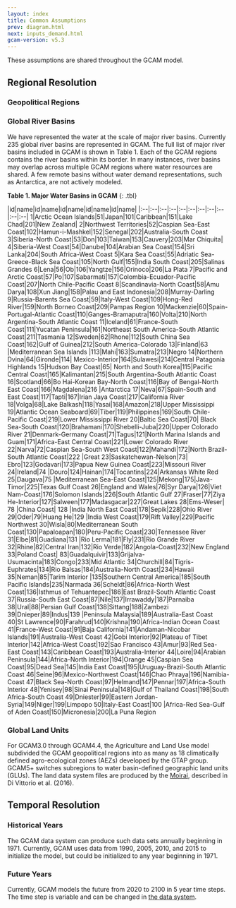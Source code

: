 ```yaml
---
layout: index
title: Common Assumptions
prev: diagram.html
next: inputs_demand.html
gcam-version: v5.3 
---
```


These assumptions are shared throughout the GCAM model.

## Regional Resolution

### Geopolitical Regions

### Global River Basins

We have represented the water at the scale of major river basins. Currently 235 global river basins are represented in GCAM. The full list of major river basins included in GCAM is shown in Table 1. Each of the GCAM regions contains the river basins within its border. In many instances, river basins may overlap across multiple GCAM regions where water resources are shared. A few remote basins without water demand representations, such as Antarctica, are not actively modeled.

**Table 1. Major Water Basins in GCAM**
{: .tbl}

|id|name|id|name|id|name|id|name|id|name|
|:--|:--|:--|:--|:--|:--|:--|:--|:--|:--|:--|
1|Arctic Ocean Islands|51|Japan|101|Caribbean|151|Lake Chad|201|New Zealand|
2|Northwest Territories|52|Caspian Sea-East Coast|102|Hamun-i-Mashkel|152|Senegal|202|Australia-South Coast
3|Siberia-North Coast|53|Don|103|Taiwan|153|Cauvery|203|Mar Chiquita|
4|Siberia-West Coast|54|Danube|104|Arabian Sea Coast|154|Sri Lanka|204|South Africa-West Coast
5|Kara Sea Coast|55|Adriatic Sea-Greece-Black Sea Coast|105|North Gulf|155|India South Coast|205|Salinas Grandes
6|Lena|56|Ob|106|Yangtze|156|Orinoco|206|La Plata
7|Pacific and Arctic Coast|57|Po|107|Sabarmati|157|Colombia-Ecuador-Pacific Coast|207|North Chile-Pacific Coast
8|Scandinavia-North Coast|58|Amu Darya|108|Xun Jiang|158|Palau and East Indonesia|208|Murray-Darling
9|Russia-Barents Sea Coast|59|Italy-West Coast|109|Hong-Red River|159|North Borneo Coast|209|Pampas Region
10|Mackenzie|60|Spain-Portugal-Atlantic Coast|110|Ganges-Bramaputra|160|Volta|210|North Argentina-South Atlantic Coast
11|Iceland|61|France-South Coast|111|Yucatan Peninsula|161|Northeast South America-South Atlantic Coast|211|Tasmania
12|Sweden|62|Rhone|112|South China Sea Coast|162|Gulf of Guinea|212|South America-Colorado
13|Finland|63	|Mediterranean Sea Islands	|113|Mahi|163|Sumatra|213|Negro
14|Northern Dvina|64|Gironde|114|	Mexico-Interior|164|Sulawesi|214|Central Patagonia Highlands
15|Hudson Bay Coast|65|	North and South Korea|115|Pacific Central Coast|165|Kalimantan|215|South Argentina-South Atlantic Coast
16|Scotland|66|Bo Hai-Korean Bay-North Coast|116|Bay of Bengal-North East Coast|166|Magdalena|216	|Antarctica
17|Neva|67|Spain-South and East Coast|117|Tapti|167|Irian Jaya Coast|217|California River
18|Volga|68|Lake Balkash|118|Yasai|168|Amazon|218|Upper Mississippi
19|Atlantic Ocean Seaboard|69|Tiber|119|Philippines|169|South Chile-Pacific Coast|219|Lower Mississippi River
20|Baltic Sea Coast|70|	Black Sea-South Coast|120|Brahamani|170|Shebelli-Juba|220|Upper Colorado River
21|Denmark-Germany Coast|71|Tagus|121|North Marina Islands and Guam|171|Africa-East Central Coast|221|Lower Colorado River
22|Narva|72|Caspian Sea-South West Coast|122|Mahandi|172|North Brazil-South Atlantic Coast|222	|Great
23|Saskatchewan-Nelson|73|	Ebro|123|Godavari|173|Papua New Guinea Coast|223|Missouri River
24|Ireland|74	|Douro|124|Hainan|174|Tocantins|224|Arkansas White Red
25|Daugava|75	|Mediterranean Sea-East Coast|125|Mekong|175|Java-Timor|225|Texas Gulf Coast
26|England and Wales|76|Syr Darya|126|Viet Nam-Coast|176|Solomon Islands|226|South Atlantic Gulf
27|Fraser|77|Ziya He-Interior|127|Salween|177|Madasgacar|227|Great Lakes
28|Ems-Weser|	78	|China Coast|	128	|India North East Coast|178|Sepik|228|Ohio River
29|Oder|79|Huang He|129	|India West Coast|179|Rift Valley|229|Pacific Northwest
30|Wisla|80|Mediterranean South Coast|130|Papaloapan|180|Peru-Pacific Coast|230|Tennessee River
31|Elbe|81|Guadiana|131	|Rio Lerma|181|Fly|231|Rio Grande River
32|Rhine|82|Central Iran|132|Rio Verde|182|Angola-Coast|232|New England
33|Poland Coast|	83|Guadalquivir|133|Grijalva-Usumacinta|183|Congo|233|Mid Atlantic
34|Churchill|84|Tigris-Euphrates|134|Rio Balsas|184|Australia-North Coast|234|Hawaii
35|Neman|85|Tarim Interior	|135|Southern Central America|185|South Pacific Islands|235|Narmada
36|Scheldt|86|Africa-North West Coast|136|Isthmus of Tehuantepec|186|East Brazil-South Atlantic Coast
37|Russia-South East Coast|87|Nile|137|Irrawaddy|187|Parnaiba
38|Ural|88|Persian Gulf Coast|138|Sittang|188|Zambezi
39|Dnieper|89|Indus|139	|Peninsula Malaysia|189|Australia-East Coast
40|St Lawrence|90|Farahrud|140|Krishna|190|Africa-Indian Ocean Coast
41|France-West Coast|91|Baja California|141|Andaman-Nicobar Islands|191|Australia-West Coast
42|Gobi Interior|92|Plateau of Tibet Interior|142|Africa-West Coast|192|Sao Francisco 
43|Amur|93|Red Sea-East Coast|143|Caribbean Coast|193|Australia-Interior 
44|Loire|94|Arabian Peninsula|144|Africa-North Interior|194|Orange
45|Caspian Sea Coast|95|Dead Sea|145|India East Coast|195|Uruguay-Brazil-South Atlantic Coast
46|Seine|96|Mexico-Northwest Coast|146|Chao Phraya|196|Namibia-Coast
47|Black Sea-North Coast|97|Helmand|147|Pennar|197|Africa-South Interior
48|Yenisey|98|Sinai Peninsula|148|Gulf of Thailand Coast|198|South Africa-South Coast
49|Dniester|99|Eastern Jordan-Syria|149|Niger|199|Limpopo
50|Italy-East Coast|100	|Africa-Red Sea-Gulf of Aden Coast|150|Micronesia|200|La Puna Region



### Global Land Units

For GCAM3.0 through GCAM4.4, the Agriculture and Land Use model subdivided the GCAM geopolitical regions into as many as 18 climatically defined agro-ecological zones (AEZs) developed by the GTAP group. GCAM5+ switches subregions to water basin-defined geographic land units (GLUs). The land data system files are produced by the [Moirai](https://github.com/JGCRI/moirai), described in Di Vittorio et al. (2016). 


## Temporal Resolution

### Historical Years

The GCAM data system can produce such data sets annually beginning in 1971. Currently, GCAM uses data from 1990, 2005, 2010, and 2015 to initialize the model, but could be initialized to any year beginning in 1971.

### Future Years

Currently, GCAM models the future from 2020 to 2100 in 5 year time steps. The time step is variable and can be changed in [the data system](https://github.com/JGCRI/gcam-core/blob/master/input/gcamdata/R/constants.R). 
